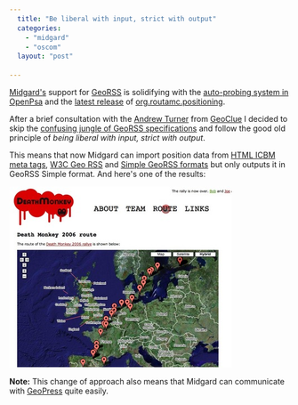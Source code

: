 ```yaml
---
  title: "Be liberal with input, strict with output"
  categories: 
    - "midgard"
    - "oscom"
  layout: "post"

---
```

[Midgard's][1] support for [GeoRSS][2] is solidifying with the [auto-probing system in OpenPsa][3] and the [latest release][4] of [org.routamc.positioning][5].  

After a brief consultation with the [Andrew Turner][7] from [GeoClue][8] I decided to skip the [confusing jungle of GeoRSS specifications][6] and follow the good old principle of _being liberal with input, strict with output_.

This means that now Midgard can import position data from [HTML ICBM meta tags][9], [W3C Geo RSS][10] and [Simple GeoRSS formats][11] but only outputs it in GeoRSS Simple format. And here's one of the results:

![DeathMonkey's GeoRSS-driven position map](/files/deathmonkey-map-small.jpg)

__Note:__ This change of approach also means that Midgard can communicate with [GeoPress][12] quite easily.

[1]: http://www.midgard-project.org/
[2]: http://www.georss.org/
[3]: http://bergie.iki.fi/blog/contact-management-in-semantic-web/
[4]: http://pear.midcom-project.org/index.php?package=org_routamc_positioning&release=1.1.0&downloads
[5]: http://bergie.iki.fi/blog/the-midgard-position/
[6]: http://www.digitaltrailblazer.com/2006/08/whats_the_geors.html
[7]: http://highearthorbit.com/
[8]: http://live.gnome.org/GeoClue
[9]: http://geourl.org/add.html
[10]: http://www.georss.org/w3c.html
[11]: http://www.georss.org/simple.html
[12]: http://www.georss.org/geopress/